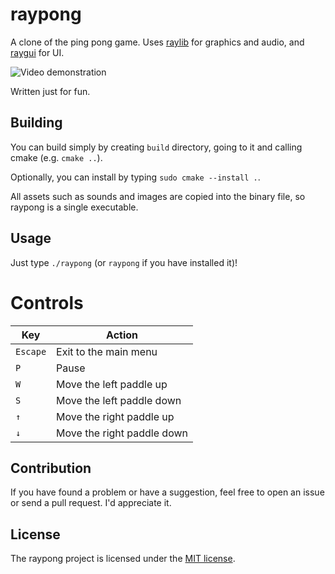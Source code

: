 # raypong
A clone of the ping pong game. Uses [raylib](https://www.raylib.com/) for graphics and audio, and
[raygui](https://github.com/raysan5/raygui) for UI.

![Video demonstration](https://github.com/user-attachments/assets/1d8d9859-7cee-4f96-ac31-a8e6fb93ac28)

Written just for fun.

## Building
You can build simply by creating `build` directory, going to it and calling cmake (e.g. `cmake ..`).

Optionally, you can install by typing `sudo cmake --install .`.

All assets such as sounds and images are copied into the binary file, so raypong is a single executable.

## Usage
Just type `./raypong` (or `raypong` if you have installed it)!

# Controls
| Key                  | Action                     |
|----------------------|----------------------------|
| `Escape`             | Exit to the main menu      |
| `P`                  | Pause                      |
| `W`                  | Move the left paddle up    |
| `S`                  | Move the left paddle down  |
| `↑`                  | Move the right paddle up   |
| `↓`                  | Move the right paddle down |

## Contribution
If you have found a problem or have a suggestion, feel free to open an issue or send a pull request.
I'd appreciate it.

## License
The raypong project is licensed under the [MIT license](LICENSE.md).
